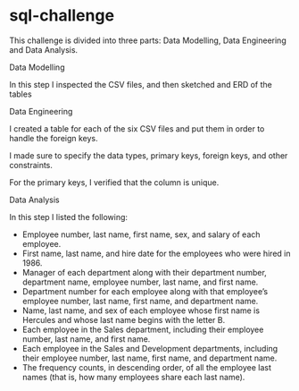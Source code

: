 # sql-challenge

This challenge is divided into three parts: Data Modelling, Data Engineering and Data Analysis.

Data Modelling

 In this step I inspected the CSV files, and then sketched and ERD of the tables 

Data Engineering

I created a table for each of the six  CSV files and put them in order to handle the foreign keys.

I made sure to specify the data types, primary keys, foreign keys, and other constraints.

For the primary keys, I verified that the column is unique.

Data Analysis

In this step I listed the following:
* Employee number, last name, first name, sex, and salary of each employee. 
* First name, last name, and hire date for the employees who were hired in 1986.
* Manager of each department along with their department number, department name, employee number, last name, and first name. 
* Department number for each employee along with that employee’s employee number, last name, first name, and department name.
* Name, last name, and sex of each employee whose first name is Hercules and whose last name begins with the letter B. 
* Each employee in the Sales department, including their employee number, last name, and first name. 
* Each employee in the Sales and Development departments, including their employee number, last name, first name, and department name. 
* The frequency counts, in descending order, of all the employee last names (that is, how many employees share each last name). 
